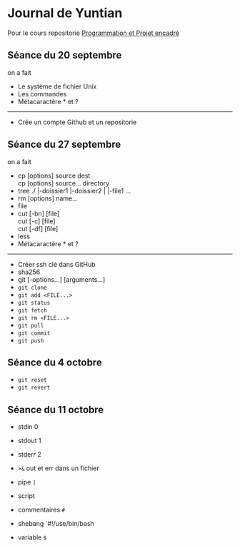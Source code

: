 #  Journal de Yuntian
Pour le cours repositorie [Programmation et Projet encadré](https://github.com/pmagistry/PPE1-2023)
## Séance du 20 septembre

on a fait 
- Le système de fichier Unix
- Les commandes
- Métacaractère * et ?
---
- Crée un compte Github et un repositorie

## Séance du 27 septembre

on a fait
- cp \[options\] source dest
  <br>cp \[options\] source... directory
- tree
  ./
  |-doissier1
  |-doissier2
  |    |-file1
  ...
- rm \[options\] name...
- file
- cut  \[-bn\] \[file\]
  <br>cut \[-c\] \[file\]
  <br>cut \[-df\] \[file\]
- less
- Métacaractère * et ?
---
- Créer ssh clé dans GitHub
- sha256
- git <sous-commande> \[-options...\] \[arguments...\]
- `git clone`
- `git add <FILE...>`
- `git status`
- `git fetch`
- `git rm <FILE...>`
- `git pull`
- `git commit`
- `git push`

## Séance du 4 octobre
-  `git reset`
-  `git revert`


## Séance du 11 octobre
- stdin 0
- stdout 1
- stderr 2
- `>&` out et err dans un fichier
- pipe `|`

- script
- commentaires `#`
- shebang `#!/use/bin/bash
- variable `$`